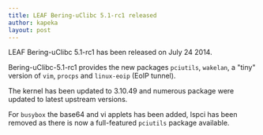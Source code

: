 ```yaml
---
title: LEAF Bering-uClibc 5.1-rc1 released
author: kapeka
layout: post
---
```

LEAF Bering-uClibc 5.1-rc1 has been released on July 24 2014.

Bering-uClibc-5.1-rc1 provides the new packages `pciutils`, `wakelan`, a "tiny" version of `vim`,
`procps` and `linux-eoip` (EoIP tunnel).

The kernel has been updated to 3.10.49 and numerous package were updated to latest
upstream versions.

For `busybox` the base64 and vi applets has been added, lspci has been removed as there is now
a full-featured `pciutils` package available.
